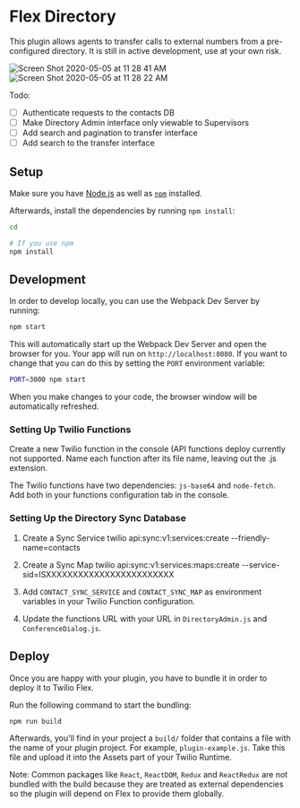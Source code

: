 # Flex Directory

This plugin allows agents to transfer calls to external numbers from a pre-configured directory. It is still in active development, use at your own risk.

![Screen Shot 2020-05-05 at 11 28 41 AM](https://user-images.githubusercontent.com/1418949/81101875-9bb02280-8ec3-11ea-81f3-2205b36c9746.png)
![Screen Shot 2020-05-05 at 11 28 22 AM](https://user-images.githubusercontent.com/1418949/81101878-9d79e600-8ec3-11ea-9ad5-691d210a21b8.png)

Todo:

- [ ] Authenticate requests to the contacts DB
- [ ] Make Directory Admin interface only viewable to Supervisors
- [ ] Add search and pagination to transfer interface
- [ ] Add search to the transfer interface

## Setup

Make sure you have [Node.js](https://nodejs.org) as well as [`npm`](https://npmjs.com) installed.

Afterwards, install the dependencies by running `npm install`:

```bash
cd

# If you use npm
npm install
```

## Development

In order to develop locally, you can use the Webpack Dev Server by running:

```bash
npm start
```

This will automatically start up the Webpack Dev Server and open the browser for you. Your app will run on `http://localhost:8080`. If you want to change that you can do this by setting the `PORT` environment variable:

```bash
PORT=3000 npm start
```

When you make changes to your code, the browser window will be automatically refreshed.

### Setting Up Twilio Functions
Create a new Twilio function in the console (API functions deploy currently not supported. Name each function after its file name, leaving out the .js extension.

The Twilio functions have two dependencies: `js-base64` and `node-fetch`. Add both in your functions configuration tab in the console.

### Setting Up the Directory Sync Database

1. Create a Sync Service
   twilio api:sync:v1:services:create --friendly-name=contacts

1. Create a Sync Map
   twilio api:sync:v1:services:maps:create --service-sid=ISXXXXXXXXXXXXXXXXXXXXXXXX

1. Add `CONTACT_SYNC_SERVICE` and `CONTACT_SYNC_MAP` as environment variables in your Twilio Function configuration.

1. Update the functions URL with your URL in `DirectoryAdmin.js` and `ConferenceDialog.js`.

## Deploy

Once you are happy with your plugin, you have to bundle it in order to deploy it to Twilio Flex.

Run the following command to start the bundling:

```bash
npm run build
```

Afterwards, you'll find in your project a `build/` folder that contains a file with the name of your plugin project. For example, `plugin-example.js`. Take this file and upload it into the Assets part of your Twilio Runtime.

Note: Common packages like `React`, `ReactDOM`, `Redux` and `ReactRedux` are not bundled with the build because they are treated as external dependencies so the plugin will depend on Flex to provide them globally.
